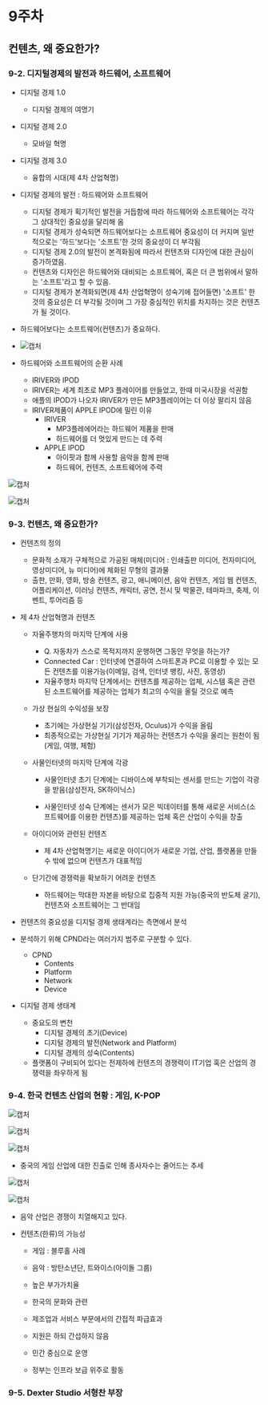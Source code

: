 # 9주차



## 컨텐츠, 왜 중요한가?



### 9-2. 디지털경제의 발전과 하드웨어, 소프트웨어

- 디지털 경제 1.0
  - 디지털 경제의 여명기
- 디지털 경제 2.0
  - 모바일 혁명
- 디지털 경제 3.0
  - 융합의 시대(제 4차 산업혁명)
- 디지털 경제의 발전 : 하드웨어와 소프트웨어
  - 디지털 경제가 획기적인 발전을 거듭함에 따라 하드웨어와 소프트웨어는 각각 그 상대적인 중요성을 달리해 옴
  - 디지털 경제가 성숙되면 하드웨어보다는 소프트웨어 중요성이 더 커지며 일반적으로는 '하드'보다는 '소프트'한 것의 중요성이 더 부각됨
  - 디지털 경제 2.0의 발전이 본격화됨에 따라서 컨텐츠와 디자인에 대한 관심이 증가하였음.
  - 컨텐츠와 디자인은 하드웨어와 대비되는 소프트웨어, 혹은 더 큰 범위에서 말하는 '소프트'라고 할 수 있음.
  - 디지털 경제가 본격화되면(제 4차 산업혁명이 성숙기에 접어들면) '소프트' 한 것의 중요성은 더 부각될 것이며 그 가장 중심적인 위치를 차지하는 것은 컨텐츠가 될 것이다.
- 하드웨어보다는 소프트웨어(컨텐츠)가 중요하다.
- ![캡처](md-images/%EC%BA%A1%EC%B2%98-1634963742755.PNG)

- 하드웨어와 소프트웨어의 순환 사례
  - IRIVER와 IPOD
  - IRIVER는 세계 최초로 MP3 플레이어를 만들었고, 한때 미국시장을 석권함
  - 애플의 IPOD가 나오자 IRIVER가 만든 MP3플레이어는 더 이상 팔리지 않음
  - IRIVER제품이 APPLE IPOD에 밀린 이유
    - IRIVER 
      - MP3플레에어라는 하드웨어 제품을 판매
      - 하드웨어를 더 멋있게 만드는 데 주력
    - APPLE IPOD 
      - 아이팟과 함께 사용할 음악을 함께 판매
      - 하드웨어, 컨텐츠, 소프트웨어에 주력

![캡처](md-images/%EC%BA%A1%EC%B2%98-1634964150071.PNG)

![캡처](md-images/%EC%BA%A1%EC%B2%98-1634964289126.PNG)

### 9-3. 컨텐츠, 왜 중요한가?

- 컨텐츠의 정의

  - 문화적 소재가 구체적으로 가공된 매체(미디어 : 인쇄출판 미디어, 전자미디어, 영상미디어, 뉴 미디어)에 체화된 무형의 결과물
  - 출판, 만화, 영화, 방송 컨텐츠, 광고, 애니메이션, 음악 컨텐츠, 게임 웹 컨텐츠, 어플리케이션, 이러닝 컨텐츠, 캐릭터, 공연, 전시 및 박물관, 테마파크, 축제, 이벤트, 투어리즘 등

- 제 4차 산업혁명과 컨텐츠

  - 자율주행차의 마지막 단계에 사용

    - Q. 자동차가 스스로 목적지까지 운행하면 그동안 무엇을 하는가?
    - Connected Car : 인터넷에 연결하여 스마트폰과 PC로 이용할 수 있는 모든 컨텐츠를 이용가능(이메일, 검색, 인터넷 뱅킹, 사진, 동영상)
    - 자율주행차 마지막 단계에서는 컨텐츠를 제공하는 업체, 시스템 혹은 관련된 소프트웨어를 제공하는 업체가 최고의 수익을 올릴 것으로 예측

  - 가상 현실의 수익성을 보장

    - 초기에는 가상현실 기기(삼성전자, Oculus)가 수익을 올림
    - 최종적으로는 가상현실 기기가 제공하는 컨텐츠가 수익을 올리는 원천이 됨(게임, 여행, 체험)

  - 사물인터넷의 마지막 단계에 각광

    - 사물인터넷 초기 단계에는 디바이스에 부착되는 센서를 만드는 기업이 각광을 받음(삼성전자, SK하이닉스)

    - 사물인터넷 성숙 단계에는 센서가 모은 빅데이터를 통해 새로운 서비스(소프트웨어를 이용한 컨텐츠)를 제공하는 업체 혹은 산업이 수익을 창출

  - 아이디어와 관련된 컨텐츠

    - 제 4차 산업혁명기는 새로운 아이디어가 새로운 기업, 산업, 플랫폼을 만들 수 밖에 없으며 컨텐츠가 대표적임

  - 단기간에 경쟁력을 확보하기 어려운 컨텐츠

    - 하드웨어는 막대한 자본을 바탕으로 집중적 지원 가능(중국의 반도체 굴기), 컨텐츠와 소프트웨어는 그 반대임

- 컨텐츠의 중요성을 디지털 경제 생태계라는 측면에서 분석

- 분석하기 위해 CPND라는 여러가지 범주로 구분할 수 있다.

  - CPND
    - Contents
    - Platform
    - Network
    - Device

- 디지털 경제 생태계
  - 중요도의 변천
    - 디지털 경제의 초기(Device)
    - 디지털 경제의 발전(Network and Platform)
    - 디지털 경제의 성숙(Contents)
  - 플랫폼이 구비되어 있다는 전제하에 컨텐츠의 경쟁력이 IT기업 혹은 산업의 경쟁력을 좌우하게 됨

### 9-4. 한국 컨텐츠 산업의 현황 : 게임, K-POP

![캡처](md-images/%EC%BA%A1%EC%B2%98-1634965502906.PNG)

![캡처](md-images/%EC%BA%A1%EC%B2%98-1634965538412.PNG)

![캡처](md-images/%EC%BA%A1%EC%B2%98-1634965577674.PNG)

- 중국의 게임 산업에 대한 진출로 인해 종사자수는 줄어드는 추세

![캡처](md-images/%EC%BA%A1%EC%B2%98-1634965609217.PNG)

![캡처](md-images/%EC%BA%A1%EC%B2%98-1634965658488.PNG)

- 음악 산업은 경쟁이 치열해지고 있다.

- 컨텐츠(한류)의 가능성

  - 게임 : 블루홀 사례

  - 음악 : 방탄소년단, 트와이스(아이돌 그룹)
  - 높은 부가가치율
  - 한국의 문화와 관련
  - 제조업과 서비스 부문에서의 간접적 파급효과
  - 지원은 하되 간섭하지 않음
  - 민간 중심으로 운영
  - 정부는 인프라 보급 위주로 활동

### 9-5. Dexter Studio 서형찬 부장

